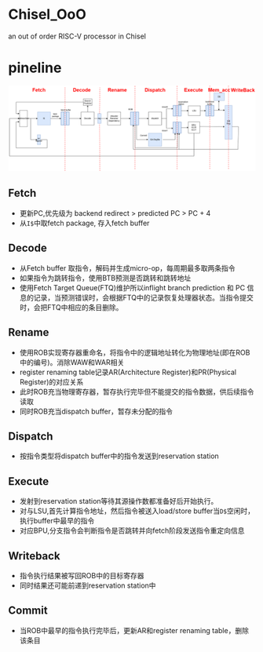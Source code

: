# Chisel_OoO
an out of order RISC-V processor in Chisel
# pineline
![](./docs/image/pipeline.drawio.png)
## Fetch
- 更新PC,优先级为 backend redirect > predicted PC > PC + 4
- 从`I$`中取fetch package, 存入fetch buffer

## Decode
- 从Fetch buffer 取指令，解码并生成micro-op，每周期最多取两条指令
- 如果指令为跳转指令，使用BTB预测是否跳转和跳转地址
- 使用Fetch Target Queue(FTQ)维护所以inflight branch prediction 和 PC 信息的记录，当预测错误时，会根据FTQ中的记录恢复处理器状态。当指令提交时，会把FTQ中相应的条目删除。

## Rename
- 使用ROB实现寄存器重命名，将指令中的逻辑地址转化为物理地址(即在ROB中的编号)。消除WAW和WAR相关
- register renaming table记录AR(Architecture Register)和PR(Physical Register)的对应关系
- 此时ROB充当物理寄存器，暂存执行完毕但不能提交的指令数据，供后续指令读取
- 同时ROB充当dispatch buffer，暂存未分配的指令

## Dispatch
- 按指令类型将dispatch buffer中的指令发送到reservation station

## Execute
- 发射到reservation station等待其源操作数都准备好后开始执行。
- 对与LSU,首先计算指令地址，然后指令被送入load/store buffer当`D$`空闲时，执行buffer中最早的指令
- 对应BPU,分支指令会判断指令是否跳转并向fetch阶段发送指令重定向信息


## Writeback
- 指令执行结果被写回ROB中的目标寄存器
- 同时结果还可能前递到reservation station中

## Commit
- 当ROB中最早的指令执行完毕后，更新AR和register renaming table，删除该条目
